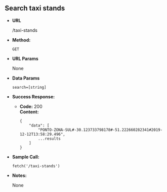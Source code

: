 ## Search taxi stands

* **URL**

    /taxi-stands

* **Method:**

    `GET`
  
*  **URL Params**

    None

* **Data Params**
  
    `search=[string]`

* **Success Response:**

  * **Code:** 200 <br />
    **Content:** 
    ```
    {
        "data": [
            "PONTO-ZONA-SUL#-30.123733798178#-51.222660282341#2019-12-12T13:58:29.496",
            ...results
	    ]
	}
    
    ```
    
* **Sample Call:**

    ```
    fetch('/taxi-stands')
    ```

* **Notes:**

    None